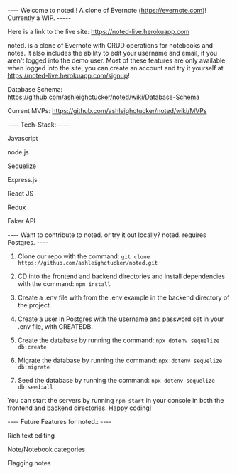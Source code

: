 ---- Welcome to noted.! A clone of Evernote (https://evernote.com)! Currently a WIP. -----

Here is a link to the live site: https://noted-live.herokuapp.com

noted. is a clone of Evernote with CRUD operations for notebooks and notes. It also includes the ability to edit your username and email, if you aren't logged into the demo user. Most of these features are only available when logged into the site, you can create an account and try it yourself at https://noted-live.herokuapp.com/signup!

Database Schema: 
https://github.com/ashleighctucker/noted/wiki/Database-Schema

Current MVPs:
https://github.com/ashleighctucker/noted/wiki/MVPs

----  Tech-Stack: ----

Javascript 

node.js

Sequelize

Express.js

React JS 

Redux

Faker API

---- Want to contribute to noted. or try it out locally? noted. requires Postgres. ----

1. Clone our repo with the command: `git clone https://github.com/ashleighctucker/noted.git`

2. CD into the frontend and backend directories and install dependencies with the command: `npm install`

3. Create a .env file with from the .env.example in the backend directory of the project.

4. Create a user in Postgres with the username and password set in your .env file, with CREATEDB.

5. Create the database by running the command: `npx dotenv sequelize db:create`

6. Migrate the database by running the command: `npx dotenv sequelize db:migrate`

7. Seed the database by running the command: `npx dotenv sequelize db:seed:all`

You can start the servers by running `npm start` in your console in both the frontend and backend directories. Happy coding!


---- Future Features for noted.: ----

Rich text editing 

Note/Notebook categories

Flagging notes
